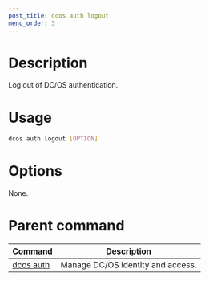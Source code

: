 ```yaml
---
post_title: dcos auth logout
menu_order: 3
---
```


# Description
Log out of DC/OS authentication.

# Usage

```bash
dcos auth logout [OPTION]
```

# Options

None.

# Parent command

| Command | Description |
|---------|-------------|
| [dcos auth](/docs/1.9/cli/command-reference/dcos-auth/) |  Manage DC/OS identity and access. |
